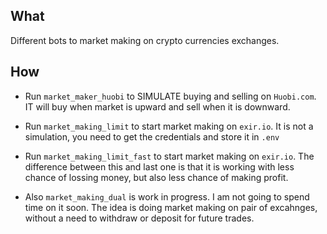 ## What  
Different bots to market making on crypto currencies exchanges.  
  
## How
- Run `market_maker_huobi` to SIMULATE buying and selling on `Huobi.com`. IT will buy when market is upward and sell when it is downward.  
  
- Run `market_making_limit` to start market making on `exir.io`. It is not a simulation, you need to get the credentials and store it in `.env`
  
- Run `market_making_limit_fast` to start market making on `exir.io`. The difference between this and last one is that it is working with less chance of lossing money, but also less chance of making profit.

- Also `market_making_dual` is work in progress. I am not going to spend time on it soon. The idea is doing market making on pair of excahnges, without a need to withdraw or deposit for future trades.
